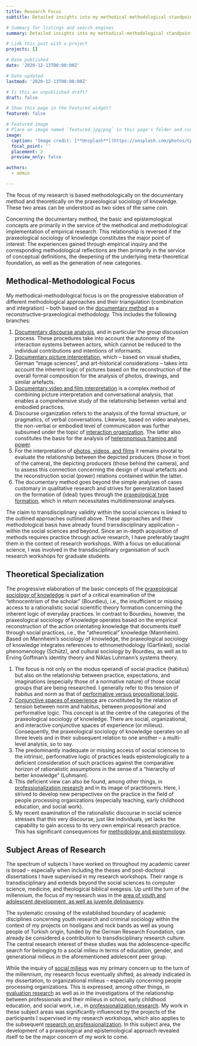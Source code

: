 ```yaml
---
title: Research Focus
subtitle: Detailed insights into my methodical-methodological standpoint, my theoretical specialization, and the empirical subject areas of my research.

# Summary for listings and search engines
summary: Detailed insights into my methodical-methodological standpoint, my theoretical specialization, and the empirical subject areas of my research.

# Link this post with a project
projects: []

# Date published
date: '2020-12-13T00:00:00Z'

# Date updated
lastmod: '2020-12-13T00:00:00Z'

# Is this an unpublished draft?
draft: false

# Show this page in the Featured widget?
featured: false

# Featured image
# Place an image named `featured.jpg/png` in this page's folder and customize its options here.
image:
  caption: 'Image credit: [**Unsplash**](https://unsplash.com/photos/CpkOjOcXdUY)'
  focal_point: ''
  placement: 2
  preview_only: false

authors:
  - admin

---
```


The focus of my research is based methodologically on the documentary method and theoretically on the praxeological sociology of knowledge. These two areas can be understood as two sides of the same coin.

Concerning the documentary method, the basic and epistemological concepts are primarily in the service of the methodical and methodological implementation of empirical research. This relationship is reversed if the praxeological sociology of knowledge constitutes the major point of interest: The experiences gained through empirical inquiry and the corresponding methodological reflections are then primarily in the service of conceptual definitions, the deepening of the underlying meta-theoretical foundation, as well as the generation of new categories.

## Methodical-Methodological Focus

My methodical-methodological focus is on the progressive elaboration of different methodological approaches and their triangulation (combination and integration) – both based on the [documentary method](/en/post/publications_by_focus_en/#1) as a reconstructive-praxeological methodology. This includes the following branches:

  1. [Documentary discourse analysis](/en/post/publications_by_focus_en/#2), and in particular the group discussion process. These procedures take into account the autonomy of the interaction systems between actors, which cannot be reduced to the individual contributions and intentions of informants.
  2. [Documentary picture interpretation](/en/post/publications_by_focus_en/#3), which – based on visual studies, German “image sciences”, and art-historical considerations – takes into account the inherent logic of pictures based on the reconstruction of the overall formal composition for the analysis of photos, drawings, and similar artefacts.
  3. [Documentary video and film interpretation](/en/post/publications_by_focus_en/#4) is a complex method of combining picture interpretation and conversational analysis, that enables a comprehensive study of the relationship between verbal and embodied practices.
  4. Discourse organization refers to the analysis of the formal structure, or pragmatics, of verbal conversations. Likewise, based on video analyses, the non-verbal or embodied level of communication was further subsumed under the topic of [interaction organization](/en/post/publications_by_focus_en/#2). The latter also constitutes the basis for the analysis of [heteronomous framing and power](/en/post/publications_by_focus_en/#5).
  5. For the interpretation of [photos, videos, and films](/en/post/publications_by_focus_en/#4) it remains pivotal to evaluate the relationship between the depicted producers (those in front of the camera), the depicting producers (those behind the camera), and to assess this connection concerning the design of visual artefacts and the reconstruction social (power) relations contained within the latter.
  6. The documentary method goes beyond the simple analyses of cases customary in qualitative research and strives for generalization based on the formation of (ideal) types through the [praxeological type formation](/en/post/publications_by_focus_en/#6), which in return necessitates multidimensional analyses.

The claim to transdisciplinary validity within the social sciences is linked to the outlined approaches outlined above. These approaches and their methodological basis have already found transdisciplinary application – within the social sciences and beyond. Since an in-depth acquisition of methods requires practice through active research, I have preferably taught them in the context of research workshops. With a focus on educational science, I was involved in the transdisciplinary organisation of such research workshops for graduate students.

## Theoretical Specialization

The progressive elaboration of the basic concepts of the [praxeological sociology of knowledge](/en/post/publications_by_focus_en/#7) is part of a critical examination of the “ethnocentrism of the scholar” (Bourdieu), i.e., the insufficient or missing access to a rationalistic social scientific theory formation concerning the inherent logic of everyday practices. In contrast to Bourdieu, however, the praxeological sociology of knowledge operates based on the empirical reconstruction of the action orientating knowledge that documents itself through social practices, i.e., the “atheoretical” knowledge (Mannheim). Based on Mannheim’s sociology of knowledge, the praxeological sociology of knowledge integrates references to ethnomethodology (Garfinkel), social phenomenology (Schütz), and cultural sociology by Bourdieu, as well as to Erving Goffman’s identity theory and Niklas Luhmann’s systems theory.

  1. The focus is not only on the modus operandi of social practice (habitus) but also on the relationship between practice, expectations, and imaginations (especially those of a normative nature) of those social groups that are being researched. I generally refer to this tension of habitus and norm as that of [performative versus propositional logic](/en/post/publications_by_focus_en/#8).
  2. [Conjunctive spaces of experience](/en/post/publications_by_focus_en/#9) are constituted by the relation of tension between norm and habitus, between propositional and performative logic. This concept is at the centre of the categories of the praxeological sociology of knowledge. There are social, organizational, and interactive conjunctive spaces of experience (or milieus). Consequently, the praxeological sociology of knowledge operates on all three levels and in their subsequent relation to one another – a multi-level analysis, so to say.
  3. The predominantly inadequate or missing access of social sciences to the intrinsic, performative logic of practices leads epistemologically to a deficient consideration of such practices against the comparative horizon of rationalistic assumptions in the sense of a “hierarchy of better knowledge” (Luhmann).
  4. This deficient view can also be found, among other things, in [professionalization research](/en/post/publications_by_focus_en/#10) and in its image of practitioners. Here, I strived to develop new perspectives on the practice in the field of people processing organizations (especially teaching, early childhood education, and social work).
  5. My recent examination of the rationalistic discourse in social science stresses that this very discourse, just like individuals, yet lacks the capability to gain access to its very own empirical research practice. This has significant consequences for [methodology and epistemology](/en/post/publications_by_focus_en/#11).

## Subject Areas of Research

The spectrum of subjects I have worked on throughout my academic career is broad – especially when including the theses and post-doctoral dissertations I have supervised in my research workshops. Their range is transdisciplinary and extends beyond the social sciences to computer science, medicine, and theological biblical exegesis. Up until the turn of the millennium, the focus of my research was in the [area of youth and adolescent development, as well as juvenile delinquency](/en/post/publications_by_focus_en/#12).

The systematic crossing of the established boundary of academic disciplines concerning youth research and criminal sociology within the context of my projects on hooligans and rock bands as well as young people of Turkish origin, funded by the German Research Foundation, can already be considered a contribution to transdisciplinary research culture. The central research interest of these studies was the adolescence-specific search for belonging to a social milieu in terms of education, gender, and generational milieus in the aforementioned adolescent peer group. 

While the inquiry of [social milieus](/en/post/publications_by_focus_en/#13) was my primary concern up to the turn of the millennium, my research focus eventually shifted, as already indicated in my dissertation, to organizational milieus – especially concerning people processing organizations. This is expressed, among other things, in [evaluation research](/en/post/publications_by_focus_en/#14) as well as in the investigations of the relationship between professionals and their milieus in school, early childhood education, and social work, i.e., in [professionalization research](/en/post/publications_by_focus_en/#10). My work in these subject areas was significantly influenced by the projects of the participants I supervised in my research workshops, which also applies to the subsequent [research on professionalization](/en/post/publications_by_focus_en/#10). In this subject area, the development of a praxeological and epistemological approach revealed itself to be the major concern of my work to come.
